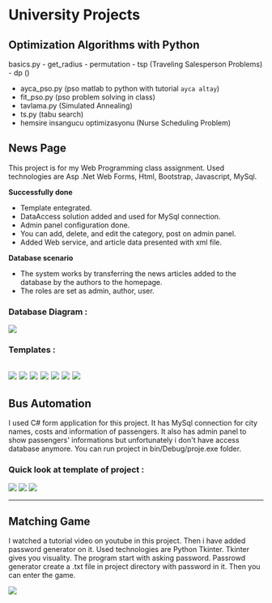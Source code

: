 # University Projects

## Optimization Algorithms with Python
basics.py
    - get_radius
    - permutation
    - tsp (Traveling Salesperson Problems)
    - dp ()
- ayca_pso.py (pso matlab to python with tutorial `ayca altay`)
- fit_pso.py (pso problem solving in class)
- tavlama.py (Simulated Annealing)
- ts.py (tabu search)
- hemsire insangucu optimizasyonu (Nurse Scheduling Problem)

## News Page
This project is for my Web Programming class assignment. Used technologies are Asp .Net Web Forms, Html, Bootstrap, Javascript, MySql. 

**Successfully done**
 - Template entegrated.
 - DataAccess solution added and used for MySql connection.
 - Admin panel configuration done.
 - You can add, delete, and edit the category, post on admin panel.
 - Added Web service, and article data presented with xml file.</br>

**Database scenario**
 - The system works by transferring the news articles added to the database by the authors to the homepage.
 - The roles are set as admin, author, user.
### Database Diagram :
![](https://github.com/zeraphosa1/optimization-algorithms/blob/main/documentation/news-page/db_diagram.PNG)
### Templates :
![](https://github.com/zeraphosa1/university_projects/blob/main/documentation/news-page/homepage.PNG)
![](https://github.com/zeraphosa1/university_projects/blob/main/documentation/news-page/admin-login.PNG)
![](https://github.com/zeraphosa1/university_projects/blob/main/documentation/news-page/control-panel.PNG)
![](https://github.com/zeraphosa1/university_projects/blob/main/documentation/news-page/cp-1.PNG)
![](https://github.com/zeraphosa1/university_projects/blob/main/documentation/news-page/cp-2.PNG)
![](https://github.com/zeraphosa1/university_projects/blob/main/documentation/news-page/websevice-1.PNG)
![](https://github.com/zeraphosa1/university_projects/blob/main/documentation/news-page/xml.PNG)
---

## Bus Automation
I used C# form application for this project. It has MySql connection for city names, costs and information of passengers. It also has admin panel to show passengers' informations but unfortunately i don't have access database anymore. You can run project in bin/Debug/proje.exe folder.

### Quick look at template of project :
![](https://github.com/zeraphosa1/university_projects/blob/main/documentation/bus-automation/ba-1.PNG)
![](https://github.com/zeraphosa1/university_projects/blob/main/documentation/bus-automation/ba-2.PNG)
![](https://github.com/zeraphosa1/university_projects/blob/main/documentation/bus-automation/ba-3.PNG)

---
## Matching Game
I watched a tutorial video on youtube in this project. Then i have added password generator on it. Used technologies are Python Tkinter. Tkinter gives you visuality. 
The program start with asking password. Passrowd generator create a .txt file in project directory with password in it. Then you can enter the game.

![](https://github.com/zeraphosa1/university_projects/blob/main/documentation/matching-game/mg-1.PNG)
